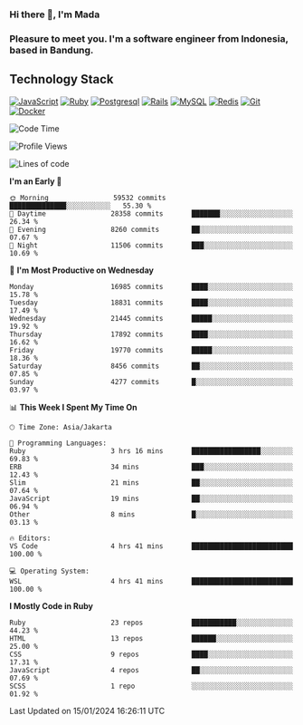 ### Hi there 👋, I'm Mada
### Pleasure to meet you. I'm a software engineer from Indonesia, based in Bandung.

## Technology Stack

[![JavaScript](https://img.shields.io/badge/-JavaScript-%23F7DF1C?style=flat-square&logo=javascript&logoColor=000000&labelColor=%23F7DF1C&color=%23FFCE5A)](https://www.javascript.com/)
[![Ruby](https://img.shields.io/badge/Ruby-CC342D?style=flat-square&logo=ruby&logoColor=white)](https://www.ruby-lang.org/en/)
[![Postgresql](https://img.shields.io/badge/PostgreSQL-316192?style=flat-square&logo=postgresql&logoColor=ffffff)](https://www.postgresql.org/)
[![Rails](https://img.shields.io/badge/Ruby_on_Rails-CC0000?style=flat-square&logo=ruby-on-rails&logoColor=white)](https://rubyonrails.org/)
[![MySQL](https://img.shields.io/badge/-MySQL-4479A1?style=flat-square&logo=MySQL&logoColor=ffffff)](https://www.mysql.com/)
[![Redis](https://img.shields.io/badge/-Redis-DC382D?style=flat-square&logo=Redis&logoColor=ffffff)](https://redis.io/)
[![Git](https://img.shields.io/badge/-Git-%23F05032?style=flat-square&logo=git&logoColor=%23ffffff)](https://git-scm.com/)
[![Docker](https://img.shields.io/badge/-Docker-2496ED?style=flat-square&logo=docker&logoColor=ffffff)](https://www.docker.com/)
<!--
**madaarya/madaarya** is a ✨ _special_ ✨ repository because its `README.md` (this file) appears on your GitHub profile.

Here are some ideas to get you started:

- 🔭 I’m currently working on ...
- 🌱 I’m currently learning ...
- 👯 I’m looking to collaborate on ...
- 🤔 I’m looking for help with ...
- 💬 Ask me about ...
- 📫 How to reach me: ...
- 😄 Pronouns: ...
- ⚡ Fun fact: ...
-->
<!--START_SECTION:waka-->
![Code Time](http://img.shields.io/badge/Code%20Time-5%2C777%20hrs%2033%20mins-blue)

![Profile Views](http://img.shields.io/badge/Profile%20Views-0-blue)

![Lines of code](https://img.shields.io/badge/From%20Hello%20World%20I%27ve%20Written-40.4%20million%20lines%20of%20code-blue)

**I'm an Early 🐤** 

```text
🌞 Morning                59532 commits       ██████████████░░░░░░░░░░░   55.30 % 
🌆 Daytime                28358 commits       ███████░░░░░░░░░░░░░░░░░░   26.34 % 
🌃 Evening                8260 commits        ██░░░░░░░░░░░░░░░░░░░░░░░   07.67 % 
🌙 Night                  11506 commits       ███░░░░░░░░░░░░░░░░░░░░░░   10.69 % 
```
📅 **I'm Most Productive on Wednesday** 

```text
Monday                   16985 commits       ████░░░░░░░░░░░░░░░░░░░░░   15.78 % 
Tuesday                  18831 commits       ████░░░░░░░░░░░░░░░░░░░░░   17.49 % 
Wednesday                21445 commits       █████░░░░░░░░░░░░░░░░░░░░   19.92 % 
Thursday                 17892 commits       ████░░░░░░░░░░░░░░░░░░░░░   16.62 % 
Friday                   19770 commits       █████░░░░░░░░░░░░░░░░░░░░   18.36 % 
Saturday                 8456 commits        ██░░░░░░░░░░░░░░░░░░░░░░░   07.85 % 
Sunday                   4277 commits        █░░░░░░░░░░░░░░░░░░░░░░░░   03.97 % 
```


📊 **This Week I Spent My Time On** 

```text
🕑︎ Time Zone: Asia/Jakarta

💬 Programming Languages: 
Ruby                     3 hrs 16 mins       █████████████████░░░░░░░░   69.83 % 
ERB                      34 mins             ███░░░░░░░░░░░░░░░░░░░░░░   12.43 % 
Slim                     21 mins             ██░░░░░░░░░░░░░░░░░░░░░░░   07.64 % 
JavaScript               19 mins             ██░░░░░░░░░░░░░░░░░░░░░░░   06.94 % 
Other                    8 mins              █░░░░░░░░░░░░░░░░░░░░░░░░   03.13 % 

🔥 Editors: 
VS Code                  4 hrs 41 mins       █████████████████████████   100.00 % 

💻 Operating System: 
WSL                      4 hrs 41 mins       █████████████████████████   100.00 % 
```

**I Mostly Code in Ruby** 

```text
Ruby                     23 repos            ███████████░░░░░░░░░░░░░░   44.23 % 
HTML                     13 repos            ██████░░░░░░░░░░░░░░░░░░░   25.00 % 
CSS                      9 repos             ████░░░░░░░░░░░░░░░░░░░░░   17.31 % 
JavaScript               4 repos             ██░░░░░░░░░░░░░░░░░░░░░░░   07.69 % 
SCSS                     1 repo              ░░░░░░░░░░░░░░░░░░░░░░░░░   01.92 % 
```




 Last Updated on 15/01/2024 16:26:11 UTC
<!--END_SECTION:waka-->
